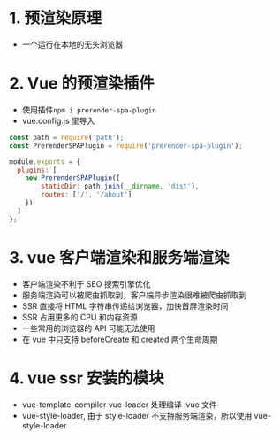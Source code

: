 # 1. 预渲染原理
+ 一个运行在本地的无头浏览器

# 2. Vue 的预渲染插件
+ 使用插件`npm i prerender-spa-plugin`
+ vue.config.js 里导入
```javascript
const path = require('path');
const PrerenderSPAPlugin = require('prerender-spa-plugin');

module.exports = {
  plugins: [
    new PrerenderSPAPlugin({
    	staticDir: path.join(__dirname, 'dist'),
    	routes: ['/', '/about']
    })
  ]
};
```

# 3. vue 客户端渲染和服务端渲染
+ 客户端渲染不利于 SEO 搜索引擎优化
+ 服务端渲染可以被爬虫抓取到，客户端异步渲染很难被爬虫抓取到
+ SSR 直接将 HTML 字符串传递给浏览器，加快首屏渲染时间
+ SSR 占用更多的 CPU 和内存资源
+ 一些常用的浏览器的 API 可能无法使用
+ 在 vue 中只支持 beforeCreate 和 created 两个生命周期

# 4. vue ssr 安装的模块
+ vue-template-compiler vue-loader 处理编译 .vue 文件
+ vue-style-loader, 由于 style-loader 不支持服务端渲染，所以使用 vue-style-loader
